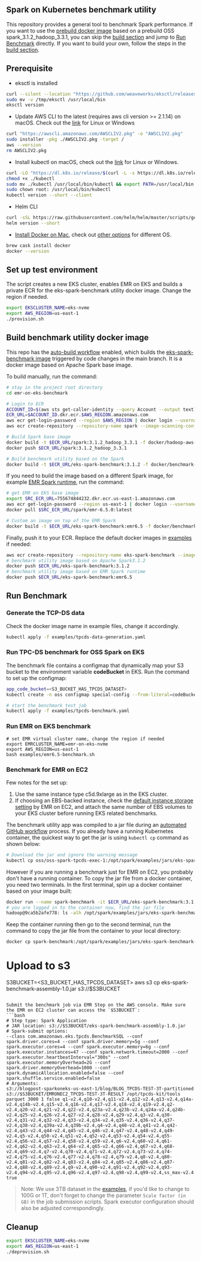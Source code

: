 ## Spark on Kubernetes benchmark utility

This repository provides a general tool to benchmark Spark performance.
If you want to use the [prebuild docker image](https://github.com/aws-samples/emr-on-eks-benchmark/pkgs/container/emr-on-eks-benchmark) based on a prebuild OSS spark_3.1.2_hadoop_3.3.1, you can skip the [build section](#Build-benchmark-utility-docker-image) and jump to [Run Benchmark](#Run-Benchmark) directly. If you want to build your own, follow the steps in the [build section](#Build-benchmark-utility-docker-image).

## Prerequisite

- eksctl is installed
```bash
curl --silent --location "https://github.com/weaveworks/eksctl/releases/latest/download/eksctl_$(uname -s)_amd64.tar.gz" | tar xz -C /tmp
sudo mv -v /tmp/eksctl /usr/local/bin
eksctl version
```
- Update AWS CLI to the latest (requires aws cli version >= 2.1.14) on macOS. Check out the [link](https://docs.aws.amazon.com/cli/latest/userguide/getting-started-install.html) for Linux or Windows
```bash
curl "https://awscli.amazonaws.com/AWSCLIV2.pkg" -o "AWSCLIV2.pkg"
sudo installer -pkg ./AWSCLIV2.pkg -target /
aws --version
rm AWSCLIV2.pkg
```
- Install kubectl on macOS, check out the [link](https://kubernetes.io/docs/tasks/tools/) for Linux or Windows.
```bash
curl -LO "https://dl.k8s.io/release/$(curl -L -s https://dl.k8s.io/release/stable.txt)/bin/darwin/amd64/kubectl"
chmod +x ./kubectl
sudo mv ./kubectl /usr/local/bin/kubectl && export PATH=/usr/local/bin:$PATH
sudo chown root: /usr/local/bin/kubectl
kubectl version --short --client
```
- Helm CLI
```bash
curl -sSL https://raw.githubusercontent.com/helm/helm/master/scripts/get-helm-3 | bash
helm version --short
```
- [Install Docker on Mac](https://docs.docker.com/desktop/mac/install/), check out [other options](https://docs.docker.com/desktop/#download-and-install) for different OS.
```bash
brew cask install docker
docker --version
```

## Set up test environment

The script creates a new EKS cluster, enables EMR on EKS and builds a private ECR for the eks-spark-benchmark utility docker image. Change the region if needed.
```bash
export EKSCLUSTER_NAME=eks-nvme
export AWS_REGION=us-east-1
./provision.sh
```
## Build benchmark utility docker image

This repo has the [auto-build workflow](./.github/workflows/relase-package.yaml) enabled, which builds the [eks-spark-benchmark image](https://github.com/aws-samples/emr-on-eks-benchmark/pkgs/container/eks-spark-benchmark) triggered by code changes in the main branch. It is a docker image based on Apache Spark base image.

To build manually, run the command:
```bash
# stay in the project root directory
cd emr-on-eks-benchmark

# Login to ECR
ACCOUNT_ID=$(aws sts get-caller-identity --query Account --output text)
ECR_URL=$ACCOUNT_ID.dkr.ecr.$AWS_REGION.amazonaws.com
aws ecr get-login-password --region $AWS_REGION | docker login --username AWS --password-stdin $ECR_URL
aws ecr create-repository --repository-name spark --image-scanning-configuration scanOnPush=true

# Build Spark base image
docker build -t $ECR_URL/spark:3.1.2_hadoop_3.3.1 -f docker/hadoop-aws-3.3.1/Dockerfile --build-arg HADOOP_VERSION=3.3.1 --build-arg SPARK_VERSION=3.1.2 .
docker push $ECR_URL/spark:3.1.2_hadoop_3.3.1

# Build benchmark utility based on the Spark
docker build -t $ECR_URL/eks-spark-benchmark:3.1.2 -f docker/benchmark-util/Dockerfile --build-arg SPARK_BASE_IMAGE=$ECR_URL/spark:3.1.2_hadoop_3.3.1 .
```

If you need to build the image based on a different Spark image, for example [EMR Spark runtime](https://docs.aws.amazon.com/emr/latest/EMR-on-EKS-DevelopmentGuide/docker-custom-images-tag.html), run the command:
```bash
# get EMR on EKS base image
export SRC_ECR_URL=755674844232.dkr.ecr.us-east-1.amazonaws.com
aws ecr get-login-password --region us-east-1 | docker login --username AWS --password-stdin $SRC_ECR_URL
docker pull $SRC_ECR_URL/spark/emr-6.5.0:latest

# Custom an image on top of the EMR Spark
docker build -t $ECR_URL/eks-spark-benchmark:emr6.5 -f docker/benchmark-util/Dockerfile --build-arg SPARK_BASE_IMAGE=$SRC_ECR_URL/spark/emr-6.5.0:latest .
```

Finally, push it to your ECR. Replace the default docker images in [examples](./examples) if needed:
```bash
aws ecr create-repository --repository-name eks-spark-benchmark --image-scanning-configuration scanOnPush=true
# benchmark utility image based on Apache Spark3.1.2
docker push $ECR_URL/eks-spark-benchmark:3.1.2
# benchmark utility image based on EMR Spark runtime
docker push $ECR_URL/eks-spark-benchmark:emr6.5
```

## Run Benchmark
### Generate the TCP-DS data
Check the docker image name in example files, change it accordingly.

```bash
kubectl apply -f examples/tpcds-data-generation.yaml
```

### Run TPC-DS benchmark for OSS Spark on EKS

The benchmark file contains a configmap that dynamically map your S3 bucket to the environment variable **codeBucket** in EKS. Run the command to set up the configmap:
```bash
app_code_bucket=<S3_BUCKET_HAS_TPCDS_DATASET>
kubectl create -n oss configmap special-config --from-literal=codeBucket=$app_code_bucket

# start the benchmark test job
kubectl apply -f examples/tpcds-benchmark.yaml
```

### Run EMR on EKS benchmark
```shell
# set EMR virtual cluster name, change the region if needed
export EMRCLUSTER_NAME=emr-on-eks-nvme
export AWS_REGION=us-east-1
bash examples/emr6.5-benchmark.sh
```
### Benchmark for EMR on EC2
Few notes for the set up:
1. Use the same instance type c5d.9xlarge as in the EKS cluster.
2. If choosing an EBS-backed instance, check the [default instance storage setting](https://docs.aws.amazon.com/emr/latest/ManagementGuide/emr-plan-storage.html) by EMR on EC2, and attach the same number of EBS volumes to your EKS cluster before running EKS related benchmarks.

The benchmark utility app was compiled to a jar file during an [automated GitHub workflow](https://github.com/aws-samples/emr-on-eks-benchmark/actions/workflows/relase-package.yaml) process. If you already have a running Kubernetes container, the quickest way to get the jar is using `kubectl cp` command as shown below:
```bash
# Download the jar and ignore the warning message
kubectl cp oss/oss-spark-tpcds-exec-1:/opt/spark/examples/jars/eks-spark-benchmark-assembly-1.0.jar eks-spark-benchmark-assembly-1.0.jar
```

However if you are running a benchmark just for EMR on EC2, you probably don\'t have a running container. To copy the jar file from a docker container, you need two terminals. In the first terminal, spin up a docker container based on your image built:
```bash
docker run --name spark-benchmark -it $ECR_URL/eks-spark-benchmark:3.1.2 bash
# you are logged in to the container now, find the jar file
hadoop@9ca5b2afe778: ls -alh /opt/spark/examples/jars/eks-spark-benchmark-assembly-1.0.jar
```
Keep the container running then go to the second terminal, run the command to copy the jar file from the container to your local directory:
```bash
docker cp spark-benchmark:/opt/spark/examples/jars/eks-spark-benchmark-assembly-1.0.jar .
```

# Upload to s3
S3BUCKET=<S3_BUCKET_HAS_TPCDS_DATASET>
aws s3 cp eks-spark-benchmark-assembly-1.0.jar s3://$S3BUCKET
```

Submit the benchmark job via EMR Step on the AWS console. Make sure the EMR on EC2 cluster can access the `$S3BUCKET`:
```bash
# Step type: Spark Application
# JAR location: s3://$S3BUCKET/eks-spark-benchmark-assembly-1.0.jar
# Spark-submit options:
--class com.amazonaws.eks.tpcds.BenchmarkSQL --conf spark.driver.cores=4 --conf spark.driver.memory=5g --conf spark.executor.cores=4 --conf spark.executor.memory=6g --conf spark.executor.instances=47 --conf spark.network.timeout=2000 --conf spark.executor.heartbeatInterval="300s" --conf spark.executor.memoryOverhead=2G --conf spark.driver.memoryOverhead=1000 --conf spark.dynamicAllocation.enabled=false --conf spark.shuffle.service.enabled=false
# Arguments:
s3://blogpost-sparkoneks-us-east-1/blog/BLOG_TPCDS-TEST-3T-partitioned s3://$S3BUCKET/EMRONEC2_TPCDS-TEST-3T-RESULT /opt/tpcds-kit/tools parquet 3000 1 false q1-v2.4,q10-v2.4,q11-v2.4,q12-v2.4,q13-v2.4,q14a-v2.4,q14b-v2.4,q15-v2.4,q16-v2.4,q17-v2.4,q18-v2.4,q19-v2.4,q2-v2.4,q20-v2.4,q21-v2.4,q22-v2.4,q23a-v2.4,q23b-v2.4,q24a-v2.4,q24b-v2.4,q25-v2.4,q26-v2.4,q27-v2.4,q28-v2.4,q29-v2.4,q3-v2.4,q30-v2.4,q31-v2.4,q32-v2.4,q33-v2.4,q34-v2.4,q35-v2.4,q36-v2.4,q37-v2.4,q38-v2.4,q39a-v2.4,q39b-v2.4,q4-v2.4,q40-v2.4,q41-v2.4,q42-v2.4,q43-v2.4,q44-v2.4,q45-v2.4,q46-v2.4,q47-v2.4,q48-v2.4,q49-v2.4,q5-v2.4,q50-v2.4,q51-v2.4,q52-v2.4,q53-v2.4,q54-v2.4,q55-v2.4,q56-v2.4,q57-v2.4,q58-v2.4,q59-v2.4,q6-v2.4,q60-v2.4,q61-v2.4,q62-v2.4,q63-v2.4,q64-v2.4,q65-v2.4,q66-v2.4,q67-v2.4,q68-v2.4,q69-v2.4,q7-v2.4,q70-v2.4,q71-v2.4,q72-v2.4,q73-v2.4,q74-v2.4,q75-v2.4,q76-v2.4,q77-v2.4,q78-v2.4,q79-v2.4,q8-v2.4,q80-v2.4,q81-v2.4,q82-v2.4,q83-v2.4,q84-v2.4,q85-v2.4,q86-v2.4,q87-v2.4,q88-v2.4,q89-v2.4,q9-v2.4,q90-v2.4,q91-v2.4,q92-v2.4,q93-v2.4,q94-v2.4,q95-v2.4,q96-v2.4,q97-v2.4,q98-v2.4,q99-v2.4,ss_max-v2.4 true

```

> Note: We use 3TB dataset in the [examples](./examples), if you'd like to change to 100G or 1T, don't forget to change the parameter `Scale factor (in GB)` in the job submission scripts. Spark executor configuration should also be adjusted correspondingly.

## Cleanup
```bash
export EKSCLUSTER_NAME=eks-nvme
export AWS_REGION=us-east-1
./deprovision.sh
```
